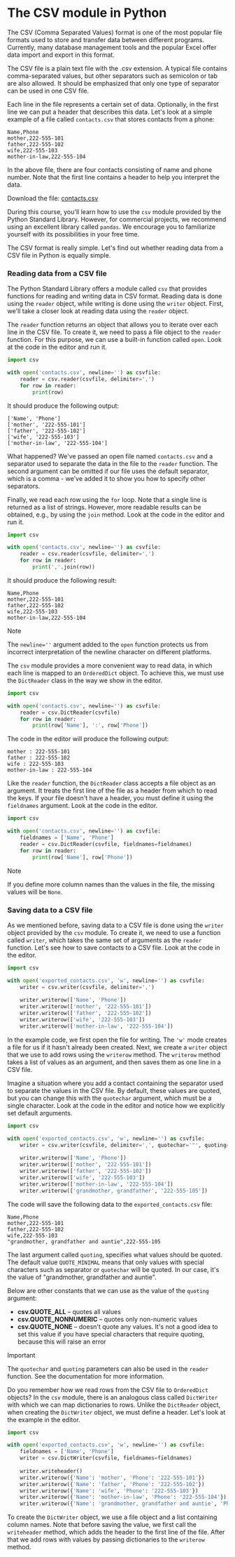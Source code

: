 # The CSV module in Python
The CSV (Comma Separated Values) format is one of the most popular file formats used to store and transfer data between different programs. Currently, many database management tools and the popular Excel offer data import and export in this format.

The CSV file is a plain text file with the .csv extension. A typical file contains comma-separated values, but other separators such as semicolon or tab are also allowed. It should be emphasized that only one type of separator can be used in one CSV file.

Each line in the file represents a certain set of data. Optionally, in the first line we can put a header that describes this data. Let's look at a simple example of a file called `contacts.csv` that stores contacts from a phone:
```
Name,Phone
mother,222-555-101
father,222-555-102
wife,222-555-103
mother-in-law,222-555-104
```
In the above file, there are four contacts consisting of name and phone number. Note that the first line contains a header to help you interpret the data.

Download the file: [contacts.csv](https://drive.google.com/file/d/1FfC58hJwXISwd391Ooz67dVW9qP-COMv/view?usp=sharing)

During this course, you'll learn how to use the `csv` module provided by the Python Standard Library. However, for commercial projects, we recommend using an excellent library called `pandas`. We encourage you to familiarize yourself with its possibilities in your free time.

The CSV format is really simple. Let's find out whether reading data from a CSV file in Python is equally simple.

### Reading data from a CSV file
The Python Standard Library offers a module called `csv` that provides functions for reading and writing data in CSV format. Reading data is done using the `reader` object, while writing is done using the `writer` object. First, we'll take a closer look at reading data using the `reader` object.

The `reader` function returns an object that allows you to iterate over each line in the CSV file. To create it, we need to pass a file object to the `reader` function. For this purpose, we can use a built-in function called `open`. Look at the code in the editor and run it.
```python
import csv

with open('contacts.csv', newline='') as csvfile:
    reader = csv.reader(csvfile, delimiter=',')
    for row in reader:
        print(row)
```
It should produce the following output:
```
['Name', 'Phone']
['mother', '222-555-101']
['father', '222-555-102']
['wife', '222-555-103']
['mother-in-law', '222-555-104']
```
What happened? We've passed an open file named `contacts.csv` and a separator used to separate the data in the file to the `reader` function. The second argument can be omitted if our file uses the default separator, which is a comma - we've added it to show you how to specify other separators.

Finally, we read each row using the `for` loop. Note that a single line is returned as a list of strings. However, more readable results can be obtained, e.g., by using the `join` method. Look at the code in the editor and run it.
```python
import csv

with open('contacts.csv', newline='') as csvfile:
    reader = csv.reader(csvfile, delimiter=',')
    for row in reader:
        print(','.join(row))
```
It should produce the following result:
```
Name,Phone
mother,222-555-101
father,222-555-102
wife,222-555-103
mother-in-law,222-555-104
```
> [!NOTE] 
> The `newline=''` argument added to the `open` function protects us from incorrect interpretation of the newline character on different platforms.

The `csv` module provides a more convenient way to read data, in which each line is mapped to an `OrderedDict` object. To achieve this, we must use the `DictReader` class in the way we show in the editor.
```python
import csv

with open('contacts.csv', newline='') as csvfile:
    reader = csv.DictReader(csvfile)
    for row in reader:
        print(row['Name'], ':', row['Phone'])
```
The code in the editor will produce the following output:
```
mother : 222-555-101
father : 222-555-102
wife : 222-555-103
mother-in-law : 222-555-104
```
Like the `reader` function, the `DictReader` class accepts a file object as an argument. It treats the first line of the file as a header from which to read the keys. If your file doesn't have a header, you must define it using the `fieldnames` argument. Look at the code in the editor.
```python
import csv

with open('contacts.csv', newline='') as csvfile:
    fieldnames = ['Name', 'Phone']
    reader = csv.DictReader(csvfile, fieldnames=fieldnames)
    for row in reader:
        print(row['Name'], row['Phone'])
```

> [!NOTE]
> If you define more column names than the values in the file, the missing values will be `None`.

### Saving data to a CSV file
As we mentioned before, saving data to a CSV file is done using the `writer` object provided by the `csv` module. To create it, we need to use a function called `writer`, which takes the same set of arguments as the `reader` function. Let's see how to save contacts to a CSV file. Look at the code in the editor.
```python
import csv

with open('exported_contacts.csv', 'w', newline='') as csvfile:
    writer = csv.writer(csvfile, delimiter=',')
    
    writer.writerow(['Name', 'Phone'])
    writer.writerow(['mother', '222-555-101'])
    writer.writerow(['father', '222-555-102'])
    writer.writerow(['wife', '222-555-103'])
    writer.writerow(['mother-in-law', '222-555-104'])
```
In the example code, we first open the file for writing. The `'w'` mode creates a file for us if it hasn't already been created. Next, we create a `writer` object that we use to add rows using the `writerow` method. The `writerow` method takes a list of values as an argument, and then saves them as one line in a CSV file.

Imagine a situation where you add a contact containing the separator used to separate the values in the CSV file. By default, these values are quoted, but you can change this with the `quotechar` argument, which must be a single character. Look at the code in the editor and notice how we explicitly set default arguments.
```python
import csv

with open('exported_contacts.csv', 'w', newline='') as csvfile:
    writer = csv.writer(csvfile, delimiter=',', quotechar='"', quoting=csv.QUOTE_MINIMAL)
    
    writer.writerow(['Name', 'Phone'])
    writer.writerow(['mother', '222-555-101'])
    writer.writerow(['father', '222-555-102'])
    writer.writerow(['wife', '222-555-103'])
    writer.writerow(['mother-in-law', '222-555-104'])
    writer.writerow(['grandmother, grandfather', '222-555-105'])
```
The code will save the following data to the `exported_contacts.csv` file:
```
Name,Phone
mother,222-555-101
father,222-555-102
wife,222-555-103
"grandmother, grandfather and auntie",222-555-105
```
The last argument called `quoting`, specifies what values should be quoted. The default value `QUOTE_MINIMAL` means that only values with special characters such as separator or `quotechar` will be quoted. In our case, it's the value of "grandmother, grandfather and auntie".

Below are other constants that we can use as the value of the `quoting` argument:
- **csv.QUOTE_ALL** – quotes all values
- **csv.QUOTE_NONNUMERIC** – quotes only non-numeric values
- **csv.QUOTE_NONE** – doesn't quote any values. It's not a good idea to set this value if you have special characters that require quoting, because this will raise an error

> [!IMPORTANT]
> The `quotechar` and `quoting` parameters can also be used in the `reader` function. See the documentation for more information.

Do you remember how we read rows from the CSV file to `OrderedDict` objects? In the `csv` module, there is an analogous class called `DictWriter` with which we can map dictionaries to rows. Unlike the `DictReader` object, when creating the `DictWriter` object, we must define a header. Let's look at the example in the editor.
```python
import csv

with open('exported_contacts.csv', 'w', newline='') as csvfile:
    fieldnames = ['Name', 'Phone']
    writer = csv.DictWriter(csvfile, fieldnames=fieldnames)
    
    writer.writeheader()
    writer.writerow({'Name': 'mother', 'Phone': '222-555-101'})
    writer.writerow({'Name': 'father', 'Phone': '222-555-102'})
    writer.writerow({'Name': 'wife', 'Phone': '222-555-103'})
    writer.writerow({'Name': 'mother-in-law', 'Phone': '222-555-104'})
    writer.writerow({'Name': 'grandmother, grandfather and auntie', 'Phone': '222-555-105'})
```
To create the `DictWriter` object, we use a file object and a list containing column names. Note that before saving the value, we first call the `writeheader` method, which adds the header to the first line of the file. After that we add rows with values by passing dictionaries to the `writerow` method.